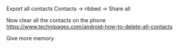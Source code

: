 
Export all contacts
    Contacts -> ribbed -> Share all

Now clear all the contacts on the phone
    https://www.technipages.com/android-how-to-delete-all-contacts

Give more memory


